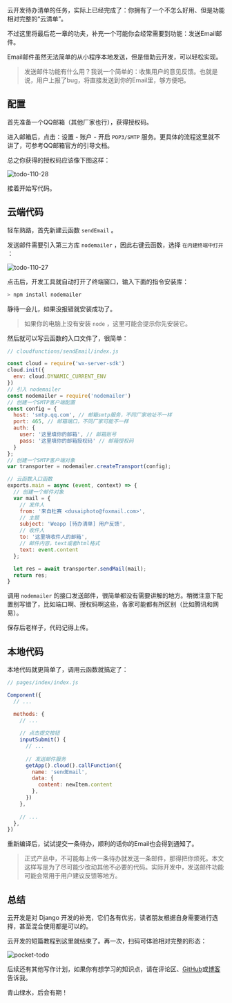 云开发待办清单的任务，实际上已经完成了：你拥有了一个不怎么好用、但是功能相对完整的“云清单”。

不过这里将最后花一章的功夫，补充一个可能你会经常需要到功能：发送Email邮件。

Email邮件虽然无法简单的从小程序本地发送，但是借助云开发，可以轻松实现。

> 发送邮件功能有什么用？我说一个简单的：收集用户的意见反馈。也就是说，用户上报了bug，将直接发送到你的Email里，够方便吧。

## 配置

首先准备一个QQ邮箱（其他厂家也行），获得授权码。

进入邮箱后，点击：设置 - 账户 - 开启 `POP3/SMTP` 服务。更具体的流程这里就不讲了，可参考QQ邮箱官方的引导文档。

总之你获得的授权码应该像下图这样：

![todo-110-28](https://blog.dusaiphoto.com/img-sufacego3/todo-110-28.png)

接着开始写代码。

## 云端代码

轻车熟路，首先新建云函数 `sendEmail` 。

发送邮件需要引入第三方库 `nodemailer` ，因此右键云函数，选择 `在内建终端中打开` ：

![todo-110-27](https://blog.dusaiphoto.com/img-sufacego3/todo-110-27.png)

点击后，开发工具就自动打开了终端窗口，输入下面的指令安装库：

```javascript
> npm install nodemailer
```

静待一会儿，如果没报错就安装成功了。

> 如果你的电脑上没有安装 `node` ，这里可能会提示你先安装它。

然后就可以写云函数的入口文件了，很简单：

```javascript
// cloudfunctions/sendEmail/index.js

const cloud = require('wx-server-sdk')
cloud.init({
  env: cloud.DYNAMIC_CURRENT_ENV
})
// 引入 nodemailer
const nodemailer = require('nodemailer')
// 创建一个SMTP客户端配置
const config = {
  host: 'smtp.qq.com', // 邮箱smtp服务，不同厂家地址不一样
  port: 465, // 邮箱端口，不同厂家可能不一样
  auth: {
    user: '这里填你的邮箱', // 邮箱账号
    pass: '这里填你的邮箱授权码' // 邮箱授权码
  }
};
// 创建一个SMTP客户端对象
var transporter = nodemailer.createTransport(config);

// 云函数入口函数
exports.main = async (event, context) => {
  // 创建一个邮件对象
  var mail = {
    // 发件人
    from: '来自杜赛 <dusaiphoto@foxmail.com>',
    // 主题
    subject: 'Weapp [待办清单] 用户反馈',
    // 收件人
    to: '这里填收件人的邮箱',
    // 邮件内容，text或者html格式
    text: event.content
  };

  let res = await transporter.sendMail(mail);
  return res;
}
```

调用 `nodemailer` 的接口发送邮件，很简单都没有需要讲解的地方。稍微注意下配置别写错了，比如端口啊、授权码啊这些，各家可能都有所区别（比如腾讯和网易）。

保存后老样子，代码记得上传。

## 本地代码

本地代码就更简单了，调用云函数就搞定了：

```javascript
// pages/index/index.js

Component({
  // ...

  methods: {
    // ...
      
    // 点击提交按钮
    inputSubmit() {
      // ...
        
      // 发送邮件服务
      getApp().cloud().callFunction({
        name: 'sendEmail',
        data: {
          content: newItem.content
        },
      })
    },
      
    // ...
  },
})
```

重新编译后，试试提交一条待办，顺利的话你的Email也会得到通知了。

> 正式产品中，不可能每上传一条待办就发送一条邮件，那得把你烦死。本文这样写是为了尽可能少改动其他不必要的代码。实际开发中，发送邮件功能可能会常用于用户建议反馈等地方。

## 总结

云开发是对 Django 开发的补充，它们各有优劣，读者朋友根据自身需要进行选择，甚至混合使用都是可以的。

云开发的短篇教程到这里就结束了。再一次，扫码可体验相对完整的形态：

![pocket-todo](https://blog.dusaiphoto.com/img-sufacego3/pocket-todo.jpg)

后续还有其他写作计划，如果你有想学习的知识点，请在评论区、[GitHub](https://github.com/stacklens)或[博客](https://www.dusaiphoto.com/)告诉我。

青山绿水，后会有期！
